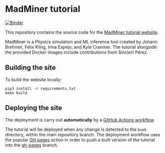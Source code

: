 # MadMiner tutorial

[![Binder][madminer-tutorial-binder-logo]][madminer-tutorial-binder-link]

This repository contains the source code for the [MadMiner tutorial website][madminer-tutorial-web].

MadMiner is a Physics simulation and ML inference tool created by Johann Brehmer, Felix Kling, Irina Espejo,
and Kyle Cranmer. The tutorial alongside the provided Docker images include contributions from Sinclert Pérez.


## Building the site
To build the website locally:

```shell
pip3 install -r requirements.txt
make build
```


## Deploying the site
The deployment is carry out **automatically** by a [GitHub Actions workflow][madminer-tutorial-workflow-web].


The tutorial will be deployed when any change is detected to the `book` directory, within the main repository branch.
The deployment workflow uses the popular [GH pages][github-pages-action] action in order to push a built version
of the tutorial into the [gh-pages][madminer-tutorial-branch-pages] branch.


[github-pages-action]: https://github.com/marketplace/actions/github-pages-action
[madminer-tutorial-web]: https://madminer-tool.github.io/madminer-tutorial
[madminer-tutorial-binder-link]: https://mybinder.org/v2/gh/madminer-tool/madminer-tutorial/main
[madminer-tutorial-binder-logo]: https://mybinder.org/badge_logo.svg
[madminer-tutorial-branch-pages]: https://github.com/madminer-tool/madminer-tutorial/tree/gh-pages
[madminer-tutorial-workflow-web]: https://github.com/madminer-tool/madminer-tutorial/blob/main/.github/workflows/web.yml
